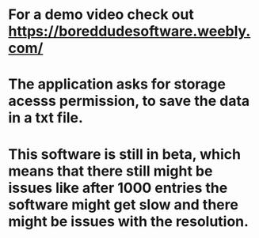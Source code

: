 # For a demo video check out https://boreddudesoftware.weebly.com/
# The application asks for storage acesss permission, to save the data in a txt file.
# This software is still in beta, which means that there still might be issues like after 1000 entries the software might get slow and there might be issues with the resolution.
